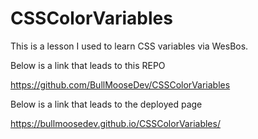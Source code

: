 # CSSColorVariables

This is a lesson I used to learn CSS variables via WesBos.

<!-- Below is a link that leads to this REPO -->   Below is a link that leads to this REPO 
https://github.com/BullMooseDev/CSSColorVariables
<!-- Below is a link that leads to the deployed page -->   Below is a link that leads to the deployed page
https://bullmoosedev.github.io/CSSColorVariables/